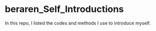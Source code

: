 # beraren_Self_Introductions
In this repo, I listed the codes and methods I use to introduce myself.
